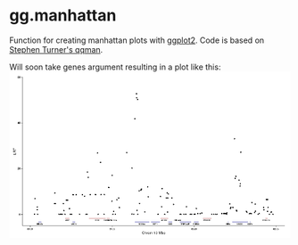 # gg.manhattan
Function for creating manhattan plots with [ggplot2](https://github.com/hadley/ggplot2). Code is based on [Stephen Turner's qqman](https://github.com/stephenturner/qqman).

Will soon take genes argument resulting in a plot like this:
![regional](https://raw.githubusercontent.com/timknut/gg.manhattan/master/Rplot01.png)






